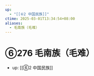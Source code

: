 ```yaml
---
up:
  - "[[⑥2 中国民族]]"
ctime: 2025-03-01T13:34:54+08:00
aliases:
  - 毛南族（毛难）
---
```


# ⑥276 毛南族（毛难）

- up: [[⑥2 中国民族]]
